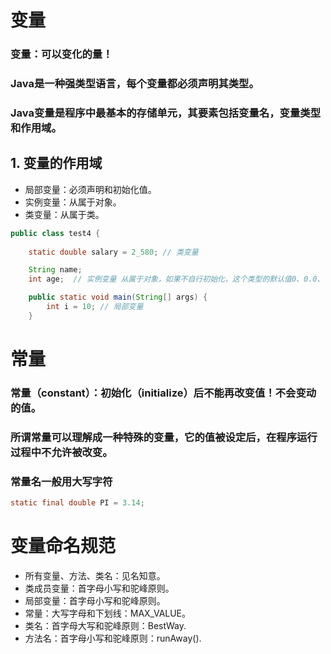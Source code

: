 # 变量
### 变量：可以变化的量！
### Java是一种强类型语言，每个变量都必须声明其类型。
### Java变量是程序中最基本的存储单元，其要素包括变量名，变量类型和作用域。

## 1.  变量的作用域
+ 局部变量：必须声明和初始化值。
+ 实例变量：从属于对象。
+ 类变量：从属于类。
```java
public class test4 {
    
    static double salary = 2_580; // 类变量

    String name;
    int age;  // 实例变量 从属于对象，如果不自行初始化，这个类型的默认值0、0.0、\u0000。布尔类                  型默认值为false

    public static void main(String[] args) {
        int i = 10; // 局部变量
    }
```

# 常量
### 常量（constant）：初始化（initialize）后不能再改变值！不会变动的值。
### 所谓常量可以理解成一种特殊的变量，它的值被设定后，在程序运行过程中不允许被改变。
### 常量名一般用大写字符
```java
static final double PI = 3.14;
```
# 变量命名规范
+ 所有变量、方法、类名：见名知意。
+ 类成员变量：首字母小写和驼峰原则。
+ 局部变量：首字母小写和驼峰原则。
+ 常量：大写字母和下划线：MAX_VALUE。
+ 类名：首字母大写和驼峰原则：BestWay.
+ 方法名：首字母小写和驼峰原则：runAway().

